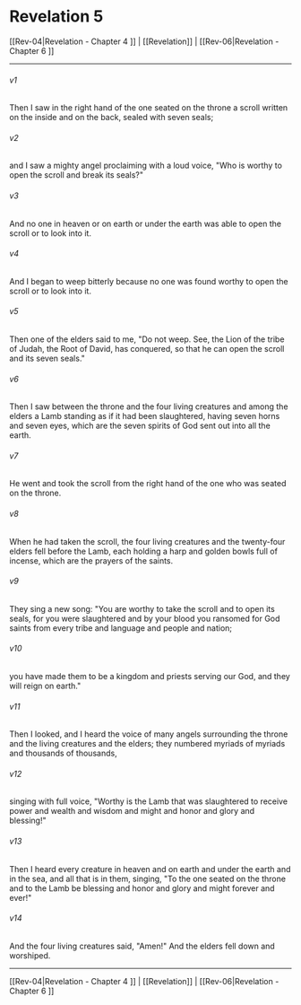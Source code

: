 # Revelation 5

[[Rev-04|Revelation - Chapter 4 ]] | [[Revelation]] | [[Rev-06|Revelation - Chapter 6 ]]
***

###### v1
Then I saw in the right hand of the one seated on the throne a scroll written on the inside and on the back, sealed with seven seals;
###### v2
and I saw a mighty angel proclaiming with a loud voice, "Who is worthy to open the scroll and break its seals?"
###### v3
And no one in heaven or on earth or under the earth was able to open the scroll or to look into it.
###### v4
And I began to weep bitterly because no one was found worthy to open the scroll or to look into it.
###### v5
Then one of the elders said to me, "Do not weep. See, the Lion of the tribe of Judah, the Root of David, has conquered, so that he can open the scroll and its seven seals."
###### v6
Then I saw between the throne and the four living creatures and among the elders a Lamb standing as if it had been slaughtered, having seven horns and seven eyes, which are the seven spirits of God sent out into all the earth.
###### v7
He went and took the scroll from the right hand of the one who was seated on the throne.
###### v8
When he had taken the scroll, the four living creatures and the twenty-four elders fell before the Lamb, each holding a harp and golden bowls full of incense, which are the prayers of the saints.
###### v9
They sing a new song: "You are worthy to take the scroll and to open its seals, for you were slaughtered and by your blood you ransomed for God saints from every tribe and language and people and nation;
###### v10
you have made them to be a kingdom and priests serving our God, and they will reign on earth."
###### v11
Then I looked, and I heard the voice of many angels surrounding the throne and the living creatures and the elders; they numbered myriads of myriads and thousands of thousands,
###### v12
singing with full voice, "Worthy is the Lamb that was slaughtered to receive power and wealth and wisdom and might and honor and glory and blessing!"
###### v13
Then I heard every creature in heaven and on earth and under the earth and in the sea, and all that is in them, singing, "To the one seated on the throne and to the Lamb be blessing and honor and glory and might forever and ever!"
###### v14
And the four living creatures said, "Amen!" And the elders fell down and worshiped.

***

[[Rev-04|Revelation - Chapter 4 ]] | [[Revelation]] | [[Rev-06|Revelation - Chapter 6 ]]
